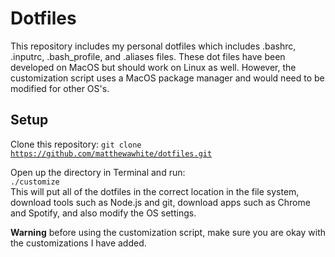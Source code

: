 # Dotfiles
This repository includes my personal dotfiles which includes .bashrc, .inputrc, .bash\_profile, and .aliases files. These dot files have been developed on MacOS but should work on Linux as well. However, the customization script uses a MacOS package manager and would need to be modified for other OS's.

## Setup
Clone this repository: <code>git clone https://github.com/matthewawhite/dotfiles.git</code><br>

Open up the directory in Terminal and run:<br>
<code>./customize</code><br>
This will put all of the dotfiles in the correct location in the file system, download tools such as Node.js and git, download apps such as Chrome and Spotify, and also modify the OS settings.<br>

**Warning** before using the customization script, make sure you are okay with the customizations I have added.
